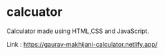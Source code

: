 # calcuator

Calculator made using HTML,CSS and JavaScript.

Link : https://gaurav-makhijani-calculator.netlify.app/
